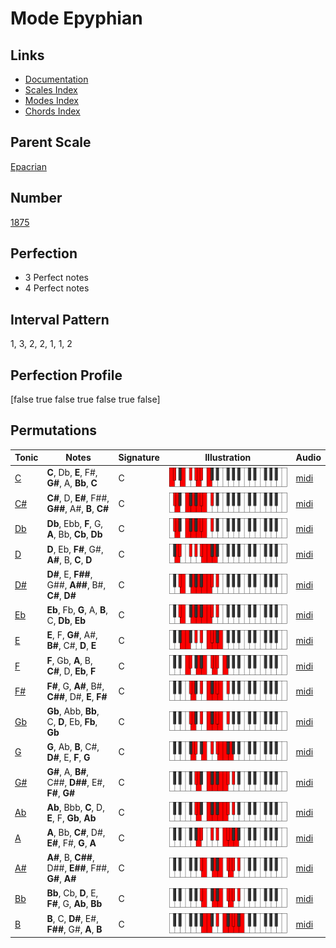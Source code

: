 # Mode Epyphian

## Links

- [Documentation](index.md)
- [Scales Index](Scales.md)
- [Modes Index](Modes.md)
- [Chords Index](Chords.md)

## Parent Scale

[Epacrian](ScaleEpacrian.md)

## Number

[1875](https://ianring.com/musictheory/scales/1875)

## Perfection

- 3 Perfect notes
- 4 Perfect notes

## Interval Pattern

1, 3, 2, 2, 1, 1, 2

## Perfection Profile

[false true false true false true false]

## Permutations

| Tonic | Notes | Signature | Illustration | Audio |
|-------|-------|-----------|--------------|-------|
| [C](ModeCNaturalEpyphian.md) | **C**, Db, **E**, F#, **G#**, A, **Bb**, **C** | C | ![CNaturalEpyphian](ModeCNaturalEpyphian.png) | [midi](https://github.com/edipermadi/music/blob/main/docs/ModeCNaturalEpyphian.mid?raw=true) |
| [C#](ModeCSharpEpyphian.md) | **C#**, D, **E#**, F##, **G##**, A#, **B**, **C#** | C | ![CSharpEpyphian](ModeCSharpEpyphian.png) | [midi](https://github.com/edipermadi/music/blob/main/docs/ModeCSharpEpyphian.mid?raw=true) |
| [Db](ModeDFlatEpyphian.md) | **Db**, Ebb, **F**, G, **A**, Bb, **Cb**, **Db** | C | ![DFlatEpyphian](ModeDFlatEpyphian.png) | [midi](https://github.com/edipermadi/music/blob/main/docs/ModeDFlatEpyphian.mid?raw=true) |
| [D](ModeDNaturalEpyphian.md) | **D**, Eb, **F#**, G#, **A#**, B, **C**, **D** | C | ![DNaturalEpyphian](ModeDNaturalEpyphian.png) | [midi](https://github.com/edipermadi/music/blob/main/docs/ModeDNaturalEpyphian.mid?raw=true) |
| [D#](ModeDSharpEpyphian.md) | **D#**, E, **F##**, G##, **A##**, B#, **C#**, **D#** | C | ![DSharpEpyphian](ModeDSharpEpyphian.png) | [midi](https://github.com/edipermadi/music/blob/main/docs/ModeDSharpEpyphian.mid?raw=true) |
| [Eb](ModeEFlatEpyphian.md) | **Eb**, Fb, **G**, A, **B**, C, **Db**, **Eb** | C | ![EFlatEpyphian](ModeEFlatEpyphian.png) | [midi](https://github.com/edipermadi/music/blob/main/docs/ModeEFlatEpyphian.mid?raw=true) |
| [E](ModeENaturalEpyphian.md) | **E**, F, **G#**, A#, **B#**, C#, **D**, **E** | C | ![ENaturalEpyphian](ModeENaturalEpyphian.png) | [midi](https://github.com/edipermadi/music/blob/main/docs/ModeENaturalEpyphian.mid?raw=true) |
| [F](ModeFNaturalEpyphian.md) | **F**, Gb, **A**, B, **C#**, D, **Eb**, **F** | C | ![FNaturalEpyphian](ModeFNaturalEpyphian.png) | [midi](https://github.com/edipermadi/music/blob/main/docs/ModeFNaturalEpyphian.mid?raw=true) |
| [F#](ModeFSharpEpyphian.md) | **F#**, G, **A#**, B#, **C##**, D#, **E**, **F#** | C | ![FSharpEpyphian](ModeFSharpEpyphian.png) | [midi](https://github.com/edipermadi/music/blob/main/docs/ModeFSharpEpyphian.mid?raw=true) |
| [Gb](ModeGFlatEpyphian.md) | **Gb**, Abb, **Bb**, C, **D**, Eb, **Fb**, **Gb** | C | ![GFlatEpyphian](ModeGFlatEpyphian.png) | [midi](https://github.com/edipermadi/music/blob/main/docs/ModeGFlatEpyphian.mid?raw=true) |
| [G](ModeGNaturalEpyphian.md) | **G**, Ab, **B**, C#, **D#**, E, **F**, **G** | C | ![GNaturalEpyphian](ModeGNaturalEpyphian.png) | [midi](https://github.com/edipermadi/music/blob/main/docs/ModeGNaturalEpyphian.mid?raw=true) |
| [G#](ModeGSharpEpyphian.md) | **G#**, A, **B#**, C##, **D##**, E#, **F#**, **G#** | C | ![GSharpEpyphian](ModeGSharpEpyphian.png) | [midi](https://github.com/edipermadi/music/blob/main/docs/ModeGSharpEpyphian.mid?raw=true) |
| [Ab](ModeAFlatEpyphian.md) | **Ab**, Bbb, **C**, D, **E**, F, **Gb**, **Ab** | C | ![AFlatEpyphian](ModeAFlatEpyphian.png) | [midi](https://github.com/edipermadi/music/blob/main/docs/ModeAFlatEpyphian.mid?raw=true) |
| [A](ModeANaturalEpyphian.md) | **A**, Bb, **C#**, D#, **E#**, F#, **G**, **A** | C | ![ANaturalEpyphian](ModeANaturalEpyphian.png) | [midi](https://github.com/edipermadi/music/blob/main/docs/ModeANaturalEpyphian.mid?raw=true) |
| [A#](ModeASharpEpyphian.md) | **A#**, B, **C##**, D##, **E##**, F##, **G#**, **A#** | C | ![ASharpEpyphian](ModeASharpEpyphian.png) | [midi](https://github.com/edipermadi/music/blob/main/docs/ModeASharpEpyphian.mid?raw=true) |
| [Bb](ModeBFlatEpyphian.md) | **Bb**, Cb, **D**, E, **F#**, G, **Ab**, **Bb** | C | ![BFlatEpyphian](ModeBFlatEpyphian.png) | [midi](https://github.com/edipermadi/music/blob/main/docs/ModeBFlatEpyphian.mid?raw=true) |
| [B](ModeBNaturalEpyphian.md) | **B**, C, **D#**, E#, **F##**, G#, **A**, **B** | C | ![BNaturalEpyphian](ModeBNaturalEpyphian.png) | [midi](https://github.com/edipermadi/music/blob/main/docs/ModeBNaturalEpyphian.mid?raw=true) |
